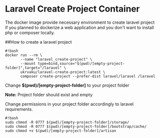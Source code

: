 # Laravel Create Project Container
The docker image provide necessary environment to create laravel project if you planned to dockerize a web application and you don't want to install php or composer locally.

##How to create a laravel project
```
#!bash
docker run --rm \
       --name "laravel_create-project" \
       --mount type=bind,source="$(pwd)/[empty-project-folder]",target="/laravel" \
       ukrvaku/laravel-create-project:latest \
       composer create-project --prefer-dist laravel/laravel /laravel
```
Change **$(pwd)/[empty-project-folder]** to your project folder

**Note:** Project folder should exist and empty

Change permissions in your project folder accordingly to laravel requirements.
```
#!bash
sudo chmod -R 0777 $(pwd)/[empty-project-folder]/storage/
sudo chmod -R 0777 $(pwd)/[empty-project-folder]/bootstrap/cache/
sudo chmod +x $(pwd)/[empty-project-folder]/artisan   
```
